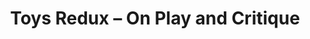 ---
ee_id_show: '4244'
title: Toys Redux – On Play and Critique
url: toys-redux-on-play-and-critique
live_url:
year: '2015'
venue: Migros Museum für Gegenwartskunst
state_country: Zurich
type:
dates:
wwwnews:
wwweblast:
www:
pitch: Group show. Re-staged my landscape piece on the 10 year anniversary of its
  first showing in my 2005 Migros show.
ps:
credits:
download:
layout: shows
---